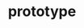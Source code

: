 ---
layout: page
title: prototype
parent: javascript
nav_order: 15
has_children: false
permalink: /js/prototype/
---
